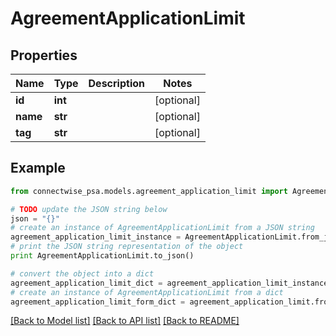 # AgreementApplicationLimit


## Properties
Name | Type | Description | Notes
------------ | ------------- | ------------- | -------------
**id** | **int** |  | [optional] 
**name** | **str** |  | [optional] 
**tag** | **str** |  | [optional] 

## Example

```python
from connectwise_psa.models.agreement_application_limit import AgreementApplicationLimit

# TODO update the JSON string below
json = "{}"
# create an instance of AgreementApplicationLimit from a JSON string
agreement_application_limit_instance = AgreementApplicationLimit.from_json(json)
# print the JSON string representation of the object
print AgreementApplicationLimit.to_json()

# convert the object into a dict
agreement_application_limit_dict = agreement_application_limit_instance.to_dict()
# create an instance of AgreementApplicationLimit from a dict
agreement_application_limit_form_dict = agreement_application_limit.from_dict(agreement_application_limit_dict)
```
[[Back to Model list]](../README.md#documentation-for-models) [[Back to API list]](../README.md#documentation-for-api-endpoints) [[Back to README]](../README.md)


